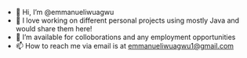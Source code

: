 - 👋 Hi, I’m @emmanueliwuagwu
- 👀 I love working on different personal projects using mostly Java and would share them here!
- 💞️ I’m available for colloborations and any employment opportunities
- 📫 How to reach me via email is at emmanueliwuagwu1@gmail.com

<!---
emmanueliwuagwu/emmanueliwuagwu is a ✨ special ✨ repository because its `README.md` (this file) appears on your GitHub profile.
You can click the Preview link to take a look at your changes.
--->
